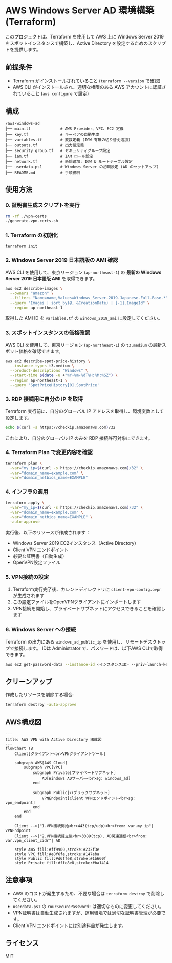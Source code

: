 # AWS Windows Server AD 環境構築 (Terraform)

このプロジェクトは、Terraform を使用して AWS 上に Windows Server 2019 をスポットインスタンスで構築し、Active Directory を設定するためのスクリプトを提供します。

## 前提条件

- Terraform がインストールされていること (`terraform --version` で確認)
- AWS CLI がインストールされ、適切な権限のある AWS アカウントに認証されていること (`aws configure` で設定)

## 構成

```
/aws-windows-ad
├── main.tf             # AWS Provider、VPC、EC2 定義
├── key.tf              # キーペアの自動生成
├── variables.tf        # 変数定義 (IGW 有無の切り替え追加)
├── outputs.tf          # 出力値定義
├── security_group.tf   # セキュリティグループ設定
├── iam.tf              # IAM ロール設定
├── network.tf          # 新規追加: IGW & ルートテーブル設定
├── userdata.ps1        # Windows Server の初期設定 (AD のセットアップ)
├── README.md           # 手順説明
```

## 使用方法

### 0. 証明書生成スクリプトを実行
```bash
rm -rf ./vpn-certs
./generate-vpn-certs.sh
```

### 1. Terraform の初期化

```sh
terraform init
```

### 2. Windows Server 2019 日本語版の AMI 確認

AWS CLI を使用して、東京リージョン (`ap-northeast-1`) の **最新の Windows Server 2019 日本語版 AMI** を取得できます。

```sh
aws ec2 describe-images \
  --owners "amazon" \
  --filters "Name=name,Values=Windows_Server-2019-Japanese-Full-Base-*" \
  --query "Images | sort_by(@, &CreationDate) | [-1].ImageId" \
  --region ap-northeast-1
```

取得した AMI ID を `variables.tf` の `windows_2019_ami` に設定してください。

### 3. スポットインスタンスの価格確認

AWS CLI を使用して、東京リージョン (`ap-northeast-1`) の `t3.medium` の最新スポット価格を確認できます。

```sh
aws ec2 describe-spot-price-history \
  --instance-types t3.medium \
  --product-descriptions "Windows" \
  --start-time $(date -u +"%Y-%m-%dT%H:%M:%SZ") \
  --region ap-northeast-1 \
  --query 'SpotPriceHistory[0].SpotPrice'
```

### 3. RDP 接続用に自分の IP を取得

Terraform 実行前に、自分のグローバル IP アドレスを取得し、環境変数として設定します。

```sh
echo $(curl -s https://checkip.amazonaws.com)/32
```

これにより、自分のグローバル IP のみを RDP 接続許可対象にできます。

### 4. Terraform Plan で変更内容を確認

```bash
terraform plan \
  -var="my_ip=$(curl -s https://checkip.amazonaws.com)/32" \
  -var="domain_name=example.com" \
  -var="domain_netbios_name=EXAMPLE"
```

### 4. インフラの適用

```bash
terraform apply \
  -var="my_ip=$(curl -s https://checkip.amazonaws.com)/32" \
  -var="domain_name=example.com" \
  -var="domain_netbios_name=EXAMPLE" \
  -auto-approve
```

実行後、以下のリソースが作成されます：
- Windows Server 2019 EC2インスタンス（Active Directory）
- Client VPN エンドポイント
- 必要な証明書（自動生成）
- OpenVPN設定ファイル

### 5. VPN接続の設定

1. Terraform実行完了後、カレントディレクトリに `client-vpn-config.ovpn` が生成されます
2. この設定ファイルをOpenVPNクライアントにインポートします
3. VPN接続を開始し、プライベートサブネットにアクセスできることを確認します

### 6. Windows Server への接続

Terraform の出力にある `windows_ad_public_ip` を使用し、リモートデスクトップで接続します。
IDは Administrator で、パスワードは、以下AWS CLIで取得できます。

```bash
aws ec2 get-password-data --instance-id <インスタンスID> --priv-launch-key windows_ad_key.pem
```

## クリーンアップ

作成したリソースを削除する場合:

```sh
terraform destroy -auto-approve
```

## AWS構成図

```mermaid
---
title: AWS VPN with Active Directory 構成図
---
flowchart TB
    Client[クライアント<br>VPNクライアントツール]

    subgraph AWS[AWS Cloud]
        subgraph VPC[VPC]
            subgraph Private[プライベートサブネット]
                AD[Windows ADサーバー<br>sg: windows_ad]
            end

            subgraph Public[パブリックサブネット]
                VPNEndpoint[Client VPNエンドポイント<br>sg: vpn_endpoint]
            end
        end
    end

    Client -->|"1.VPN接続開始<br>443(tcp/udp)<br>from: var.my_ip"| VPNEndpoint
    Client -->|"2.VPN接続確立後<br>3389(tcp), AD関連通信<br>from: var.vpn_client_cidr"| AD

    style AWS fill:#ff9900,stroke:#232f3e
    style VPC fill:#e8f6fe,stroke:#147eba
    style Public fill:#d6ffe8,stroke:#1b660f
    style Private fill:#ffe8e8,stroke:#ba1414
```

## 注意事項

- AWS のコストが発生するため、不要な場合は `terraform destroy` で削除してください。
- `userdata.ps1` の `YourSecurePassword!` は適切なものに変更してください。
- VPN証明書は自動生成されますが、運用環境では適切な証明書管理が必要です。
- Client VPN エンドポイントには別途料金が発生します。

## ライセンス

MIT
